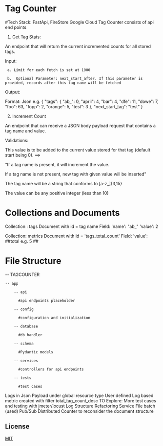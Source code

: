 # Tag Counter

#Tech Stack: FastApi, FireStore Google Cloud
Tag Counter consists of api end points
1. Get Tag Stats:

An endpoint that will return the current incremented counts for all stored tags.

Input:

     a. Limit for each fetch is set at 1000

     b.  Optional Parameter: next_start_after. If this parameter is provided, records after this tag name will be fetched

Output:
   
Format: Json
e.g.
{
  "tags": {
    "ab_": 0,
    "april": 4,
    "bar": 4,
    "dfe": 11,
    "dowe": 7,
    "foo": 63,
    "fopp": 2,
    "orange": 5,
    "test": 3
  },
  "next_start_tag": "test"
}

2. Increment Count

An endpoint that can receive a JSON body payload request that contains a tag name and value.


Validations:

This value is to be added to the current value stored for that tag (default start being 0). ==>

"If a tag name is present, it will increment the value.

If a tag name is not present, new tag with given value will be inserted"

The tag name will be a string that conforms to [a-z_]{3,15}


The value can be any positive integer (less than 10)

# Collections and Documents
Collection : tags
Document with id = tag name
Field: 'name': "ab_"
        'value': 2

Collection: metrics
Document with id = 'tags_total_count'
Field: 'value': ##total e.g. 5 ##

# File Structure

-- TAGCOUNTER

    -- app

        -- api

          #api endpoints placeholder

        -- config

          #configuration and initialization

        -- database

          #db handler

        -- schema

          #Pydantic models

        -- services

          #controllers for api endpoints

        -- tests
        
          #test cases
Logs in Json Payload under global resource type
User defined Log based metric created with filter total_tag_count_desc
TO Explore:
More test cases and testing with jmeter/locust
Log Structure
Refactoring Service File
batch (used)
Pub/Sub
Distributed Counter to reconsider the document structure
## License
[MIT](https://choosealicense.com/licenses/mit/)
